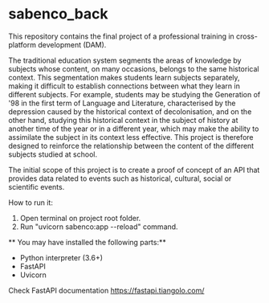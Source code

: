 # sabenco_back
This repository contains the final project of a professional training in cross-platform development (DAM).

The traditional education system segments the areas of knowledge by subjects whose content, on many occasions, belongs to the same historical context. This segmentation makes students learn subjects separately, making it difficult to establish connections between what they learn in different subjects. 
For example, students may be studying the Generation of '98 in the first term of Language and Literature, characterised by the depression caused by the historical context of decolonisation, and on the other hand, studying this historical context in the subject of history at another time of the year or in a different year, which may make the ability to assimilate the subject in its context less effective.
This project is therefore designed to reinforce the relationship between the content of the different subjects studied at school.


The initial scope of this project is to create a proof of concept of an API that provides data related to events such as historical, cultural, social or scientific events. 



How to run it:
1. Open terminal on project root folder.
2. Run "uvicorn sabenco:app --reload" command.

** You may have installed the following parts:**
- Python interpreter (3.6+)
- FastAPI
- Uvicorn

Check FastAPI documentation
https://fastapi.tiangolo.com/
